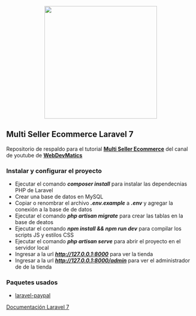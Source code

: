 <p align="center"><img src="https://res.cloudinary.com/dtfbvvkyp/image/upload/v1566331377/laravel-logolockup-cmyk-red.svg" width="300"></p>

## Multi Seller Ecommerce Laravel 7

Repositorio de respaldo para el tutorial **[Multi Seller Ecommerce](https://www.youtube.com/playlist?list=PLzz9vf6075V2xMDgFzAE_j2tug2Vwx9u-)** del canal de youtube de __[WebDevMatics](https://www.youtube.com/channel/UCjpCwTGrMRuTi4FcrCYbkSQ)__

### Instalar y configurar el proyecto

- Ejecutar el comando **_composer install_** para instalar las dependecnias PHP de Laravel
- Crear una base de datos en MySQL
- Copiar o renombrar el archivo **_.env.example_** a **_.env_** y agregar la conexión a la base de de datos
- Ejecutar el comando **_php artisan migrate_** para crear las tablas en la base de deatos
- Ejecutar el comando **_npm install && npm run dev_** para compilar los scripts JS y estilos CSS
- Ejecutar el comando **_php artisan serve_** para abrir el proyecto en el servidor local
- Ingresar a la url **_http://127.0.0.1:8000_** para ver la tienda
- Ingresar a la url **_http://127.0.0.1:8000/admin_** para ver el administrador de de la tienda

### Paquetes usados

- [laravel-paypal](https://github.com/srmklive/laravel-paypal)

[Documentación Laravel 7](https://laravel.com/docs)
